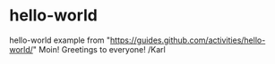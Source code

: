 # hello-world
hello-world example from "https://guides.github.com/activities/hello-world/"
Moin!
Greetings to everyone!
/Karl
